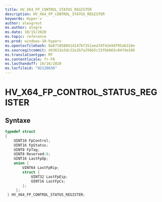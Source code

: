 ```yaml
---
title: HV_X64_FP_CONTROL_STATUS_REGISTER
description: HV_X64_FP_CONTROL_STATUS_REGISTER
keywords: Hyper-v
author: alexgrest
ms.author: alegre
ms.date: 10/15/2020
ms.topic: reference
ms.prod: windows-10-hyperv
ms.openlocfilehash: 0a8718588414147bf351aea7df42e9df95a6318e
ms.sourcegitcommit: d43632e3dc22e2b7a256b5c15fbb665c047de286
ms.translationtype: MT
ms.contentlocale: fr-FR
ms.lasthandoff: 10/16/2020
ms.locfileid: "92120636"
---
```

# <a name="hv_x64_fp_control_status_register"></a>HV_X64_FP_CONTROL_STATUS_REGISTER

## <a name="syntax"></a>Syntaxe

```c
typedef struct
{
    UINT16 FpControl;
    UINT16 FpStatus;
    UINT8 FpTag;
    UINT8 Reserved:8;
    UINT16 LastFpOp;
    union {
        UINT64 LastFpRip;
        struct {
            UINT32 LastFpEip;
            UINT16 LastFpCs;
        };
     };
 } HV_X64_FP_CONTROL_STATUS_REGISTER;
 ```
